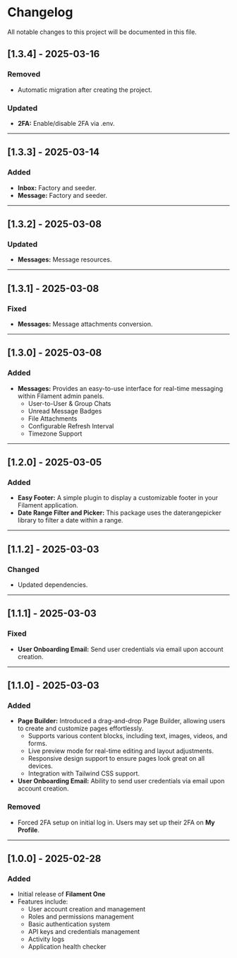 # Changelog

All notable changes to this project will be documented in this file.

## [1.3.4] - 2025-03-16
### Removed
- Automatic migration after creating the project.

### Updated
- **2FA:** Enable/disable 2FA via .env.

---

## [1.3.3] - 2025-03-14
### Added
- **Inbox:** Factory and seeder.
- **Message:** Factory and seeder.

---

## [1.3.2] - 2025-03-08
### Updated
- **Messages:** Message resources.

---

## [1.3.1] - 2025-03-08
### Fixed
- **Messages:** Message attachments conversion.

---

## [1.3.0] - 2025-03-08
### Added
- **Messages:** Provides an easy-to-use interface for real-time messaging within Filament admin panels.
  - User-to-User & Group Chats
  - Unread Message Badges
  - File Attachments
  - Configurable Refresh Interval
  - Timezone Support

---

## [1.2.0] - 2025-03-05
### Added
- **Easy Footer:** A simple plugin to display a customizable footer in your Filament application.
- **Date Range Filter and Picker:** This package uses the daterangepicker library to filter a date within a range.

---

## [1.1.2] - 2025-03-03
### Changed
- Updated dependencies.

---

## [1.1.1] - 2025-03-03
### Fixed
- **User Onboarding Email:** Send user credentials via email upon account creation.

---

## [1.1.0] - 2025-03-03
### Added
- **Page Builder:** Introduced a drag-and-drop Page Builder, allowing users to create and customize pages effortlessly.
  - Supports various content blocks, including text, images, videos, and forms.
  - Live preview mode for real-time editing and layout adjustments.
  - Responsive design support to ensure pages look great on all devices.
  - Integration with Tailwind CSS support.
- **User Onboarding Email:** Ability to send user credentials via email upon account creation.

### Removed
- Forced 2FA setup on initial log in. Users may set up their 2FA on **My Profile**.

---

## [1.0.0] - 2025-02-28
### Added
- Initial release of **Filament One**
- Features include:
  - User account creation and management
  - Roles and permissions management
  - Basic authentication system
  - API keys and credentials management
  - Activity logs
  - Application health checker